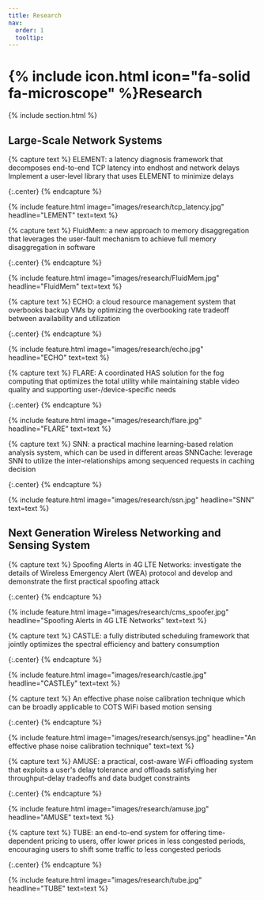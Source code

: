 ```yaml
---
title: Research
nav:
  order: 1
  tooltip: 
---
```


# {% include icon.html icon="fa-solid fa-microscope" %}Research

{% include section.html %}

## Large-Scale Network Systems

{% capture text %}
ELEMENT: a latency diagnosis framework that decomposes end-to-end TCP latency into endhost and network delays
Implement a user-level library that uses ELEMENT to minimize delays

{:.center}
{% endcapture %}

{%
  include feature.html
  image="images/research/tcp_latency.jpg"
  headline="LEMENT"
  text=text
%}

{% capture text %}
FluidMem: a new approach to memory disaggregation that leverages the user-fault mechanism to achieve full memory disaggregation in software

{:.center}
{% endcapture %}

{%
  include feature.html
  image="images/research/FluidMem.jpg"
  headline="FluidMem"
  text=text
%}

{% capture text %}
ECHO: a cloud resource management system that overbooks backup VMs by optimizing the overbooking rate tradeoff between availability and utilization

{:.center}
{% endcapture %}

{%
  include feature.html
  image="images/research/echo.jpg"
  headline="ECHO"
  text=text
%}

{% capture text %}
FLARE: A coordinated HAS solution for the fog computing that optimizes the total utility while maintaining stable video quality and supporting user-/device-specific needs

{:.center}
{% endcapture %}

{%
  include feature.html
  image="images/research/flare.jpg"
  headline="FLARE"
  text=text
%}

{% capture text %}
SNN: a practical machine learning-based relation analysis system, which can be used in different areas
SNNCache: leverage SNN to utilize the inter-relationships among sequenced requests in caching decision

{:.center}
{% endcapture %}

{%
  include feature.html
  image="images/research/ssn.jpg"
  headline="SNN"
  text=text
%}

## Next Generation Wireless Networking and Sensing System

{% capture text %}
Spoofing Alerts in 4G LTE Networks: investigate the details of Wireless Emergency Alert (WEA) protocol and develop and demonstrate the first practical spoofing attack

{:.center}
{% endcapture %}

{%
  include feature.html
  image="images/research/cms_spoofer.jpg"
  headline="Spoofing Alerts in 4G LTE Networks"
  text=text
%}

{% capture text %}
CASTLE: a fully distributed scheduling framework that jointly optimizes the spectral efficiency and battery consumption

{:.center}
{% endcapture %}

{%
  include feature.html
  image="images/research/castle.jpg"
  headline="CASTLEy"
  text=text
%}

{% capture text %}
An effective phase noise calibration technique which can be broadly applicable to COTS WiFi based motion sensing

{:.center}
{% endcapture %}

{%
  include feature.html
  image="images/research/sensys.jpg"
  headline="An effective phase noise calibration technique"
  text=text
%}

{% capture text %}
AMUSE: a practical, cost-aware WiFi offloading system that exploits a user's delay tolerance and offloads satisfying her throughput-delay tradeoffs and data budget constraints

{:.center}
{% endcapture %}

{%
  include feature.html
  image="images/research/amuse.jpg"
  headline="AMUSE"
  text=text
%}

{% capture text %}
TUBE: an end-to-end system for offering time-dependent pricing to users, offer lower prices in less congested periods, encouraging users to shift some traffic to less congested periods

{:.center}
{% endcapture %}

{%
  include feature.html
  image="images/research/tube.jpg"
  headline="TUBE"
  text=text
%}